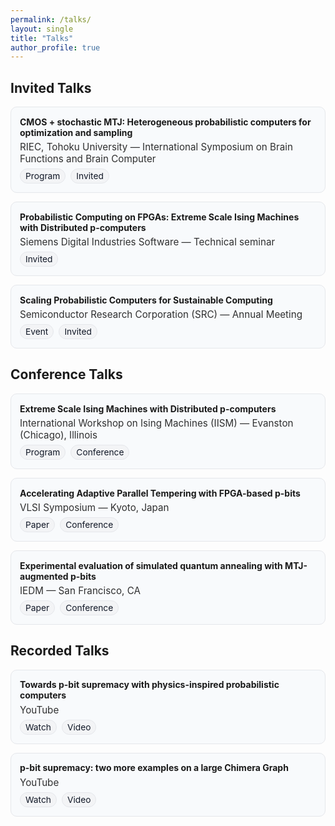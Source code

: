 ```yaml
---
permalink: /talks/
layout: single
title: "Talks"
author_profile: true
---
```


<!-- Page-scoped styles: category blocks, left-aligned text, wrap-safe on mobile -->
<style>
.t-section{margin:.6rem 0 1rem}
.t-grid{list-style:none;margin:.25rem 0 0 0;padding:0;display:grid;grid-template-columns:repeat(2,minmax(0,1fr));gap:14px}
.t-card{border:1px solid var(--surface-border,#e5e7eb);background:var(--surface-bg,#f8fafc);border-radius:10px;padding:14px}
.t-card *{text-align:left !important}
.t-title{margin:.05rem 0 .35rem;font-weight:700}
.t-host{font-size:.95rem;opacity:.9;margin:.1rem 0}
.t-links{display:flex;flex-wrap:wrap;gap:8px;margin-top:.35rem}
.badge{display:inline-block;font-size:.86rem;padding:3px 8px;border-radius:999px;border:1px solid var(--tag-border,#e5e7eb);background:var(--tag-bg,#f3f4f6);color:var(--tag-fg,#111827);text-decoration:none;white-space:nowrap}
@media (max-width:980px){.t-grid{grid-template-columns:1fr}}
/* wrap safety for long titles/hosts */
.t-card{overflow-wrap:anywhere;word-break:normal}
</style>

## Invited Talks

<ul class="t-grid">

  <li class="t-card">
    <div class="t-title">CMOS + stochastic MTJ: Heterogeneous probabilistic computers for optimization and sampling</div>
    <div class="t-host">RIEC, Tohoku University — International Symposium on Brain Functions and Brain Computer</div>
    <div class="t-links">
      <a class="badge" href="https://www.nanospin.riec.tohoku.ac.jp/RIEC_Sympo/2023/program.html" target="_blank" rel="noopener">Program</a>
      <span class="badge">Invited</span>
    </div>
  </li>

  <li class="t-card">
    <div class="t-title">Probabilistic Computing on FPGAs: Extreme Scale Ising Machines with Distributed p-computers</div>
    <div class="t-host">Siemens Digital Industries Software — Technical seminar</div>
    <div class="t-links">
      <span class="badge">Invited</span>
    </div>
  </li>

  <li class="t-card">
    <div class="t-title">Scaling Probabilistic Computers for Sustainable Computing</div>
    <div class="t-host">Semiconductor Research Corporation (SRC) — Annual Meeting</div>
    <div class="t-links">
      <a class="badge" href="http://www.ausrc.org/index-230.html" target="_blank" rel="noopener">Event</a>
      <span class="badge">Invited</span>
    </div>
  </li>

</ul>

## Conference Talks

<ul class="t-grid">

  <li class="t-card">
    <div class="t-title">Extreme Scale Ising Machines with Distributed p-computers</div>
    <div class="t-host">International Workshop on Ising Machines (IISM) — Evanston (Chicago), Illinois</div>
    <div class="t-links">
      <a class="badge" href="https://www.petaspin.com/isingmachines2025/preliminary-program/" target="_blank" rel="noopener">Program</a>
      <span class="badge">Conference</span>
    </div>
  </li>

  <li class="t-card">
    <div class="t-title">Accelerating Adaptive Parallel Tempering with FPGA-based p-bits</div>
    <div class="t-host">VLSI Symposium — Kyoto, Japan</div>
    <div class="t-links">
      <a class="badge" href="https://ieeexplore.ieee.org/document/10185207" target="_blank" rel="noopener">Paper</a>
      <span class="badge">Conference</span>
    </div>
  </li>

  <li class="t-card">
    <div class="t-title">Experimental evaluation of simulated quantum annealing with MTJ-augmented p-bits</div>
    <div class="t-host">IEDM — San Francisco, CA</div>
    <div class="t-links">
      <a class="badge" href="https://ieeexplore.ieee.org/document/10019530" target="_blank" rel="noopener">Paper</a>
      <span class="badge">Conference</span>
    </div>
  </li>

</ul>

## Recorded Talks

<ul class="t-grid">

  <li class="t-card">
    <div class="t-title">Towards p-bit supremacy with physics-inspired probabilistic computers</div>
    <div class="t-host">YouTube</div>
    <div class="t-links">
      <a class="badge" href="https://www.youtube.com/watch?v=q28PovnQeN4" target="_blank" rel="noopener">Watch</a>
      <span class="badge">Video</span>
    </div>
  </li>

  <li class="t-card">
    <div class="t-title">p-bit supremacy: two more examples on a large Chimera Graph</div>
    <div class="t-host">YouTube</div>
    <div class="t-links">
      <a class="badge" href="https://www.youtube.com/watch?v=JHNB27FhvWc" target="_blank" rel="noopener">Watch</a>
      <span class="badge">Video</span>
    </div>
  </li>

</ul>
